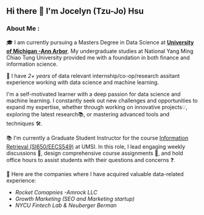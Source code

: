 ## Hi there 👋 I'm Jocelyn (Tzu-Jo) Hsu

### About Me :

🎓 I am currently pursuing a Masters Degree in Data Science at [__University of Michigan -Ann Arbor__](https://lsa.umich.edu/stats/masters_students/mastersprograms/data-science-masters-program.html). My undergraduate studies at National Yang Ming Chiao Tung University provided me with a foundation in both finance and information science.

💼 I have *2+ years* of data relevant internship/co-op/research assitant experience working with data science and machine learning.

I'm a self-motivated learner with a deep passion for data science and machine learning. I constantly seek out new challenges and opportunities to expand my expertise, whether through working on innovative projects💡, exploring the latest research📚, or mastering advanced tools and techniques 🛠️.

📚 I'm currently a Graduate Student Instructor for the course [Information Retrieval (SI650/EECS549)](https://www.si.umich.edu/programs/courses/650) at UMSI. In this role, I lead engaging weekly discussions 💬, design comprehensive course assignments 📝, and hold office hours to assist students with their questions and concerns ❓.

🔭 Here are the companies where I have acquired valuable data-related experience:

* *Rocket Comapnies -Amrock LLC*
* *Growth Marketing (SEO and Marketing startup)*
* *NYCU Fintech Lab & Neuberger Berman*

